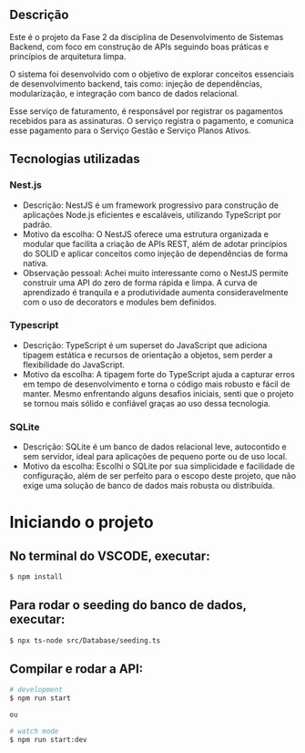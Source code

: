 ## Descrição

Este é o projeto da Fase 2 da disciplina de Desenvolvimento de Sistemas Backend, com foco em construção de APIs seguindo boas práticas e princípios de arquitetura limpa.

O sistema foi desenvolvido com o objetivo de explorar conceitos essenciais de desenvolvimento backend, tais como: injeção de dependências, modularização, e integração com banco de dados relacional.

Esse serviço de faturamento, é responsável por registrar os pagamentos recebidos para as assinaturas. O serviço registra o pagamento, e comunica esse pagamento para o Serviço Gestão e Serviço Planos Ativos.

## Tecnologias utilizadas
### Nest.js
- Descrição: NestJS é um framework progressivo para construção de aplicações Node.js eficientes e escaláveis, utilizando TypeScript por padrão.
- Motivo da escolha: O NestJS oferece uma estrutura organizada e modular que facilita a criação de APIs REST, além de adotar princípios do SOLID e aplicar conceitos como injeção de dependências de forma nativa.
- Observação pessoal: Achei muito interessante como o NestJS permite construir uma API do zero de forma rápida e limpa. A curva de aprendizado é tranquila e a produtividade aumenta consideravelmente com o uso de decorators e modules bem definidos.

### Typescript
- Descrição: TypeScript é um superset do JavaScript que adiciona tipagem estática e recursos de orientação a objetos, sem perder a flexibilidade do JavaScript.
- Motivo da escolha: A tipagem forte do TypeScript ajuda a capturar erros em tempo de desenvolvimento e torna o código mais robusto e fácil de manter. Mesmo enfrentando alguns desafios iniciais, senti que o projeto se tornou mais sólido e confiável graças ao uso dessa tecnologia.

### SQLite
- Descrição: SQLite é um banco de dados relacional leve, autocontido e sem servidor, ideal para aplicações de pequeno porte ou de uso local.
- Motivo da escolha: Escolhi o SQLite por sua simplicidade e facilidade de configuração, além de ser perfeito para o escopo deste projeto, que não exige uma solução de banco de dados mais robusta ou distribuída.

# Iniciando o projeto

## No terminal do VSCODE, executar:
```bash
$ npm install
```

## Para rodar o seeding do banco de dados, executar:
```bash
$ npx ts-node src/Database/seeding.ts
```

## Compilar e rodar a API:

```bash
# development
$ npm run start

ou

# watch mode
$ npm run start:dev

```